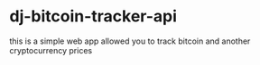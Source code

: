 # dj-bitcoin-tracker-api
this is a simple web app allowed you to track bitcoin and another cryptocurrency prices
